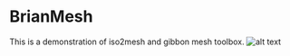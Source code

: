 # BrianMesh
This is a demonstration of iso2mesh and gibbon mesh toolbox.
![alt text](https://github.com/jinghangli98/BrianMesh/blob/master/active_resting.jpg)
